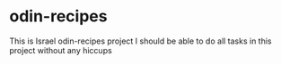 # odin-recipes
This is Israel odin-recipes project
I should be able to do all tasks in this project without any hiccups